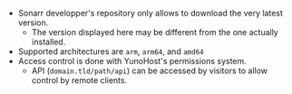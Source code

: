 * Sonarr developper's repository only allows to download the very latest version.
  * The version displayed here may be different from the one actually installed.
* Supported architectures are `arm`, `arm64`, and `amd64`
* Access control is done with YunoHost's permissions system.
  * API (`domain.tld/path/api`) can be accessed by visitors to allow control by remote clients.
